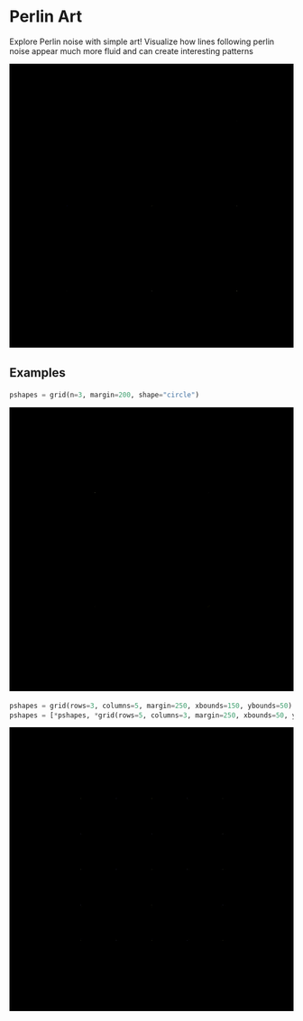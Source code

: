 # Perlin Art

Explore Perlin noise with simple art! Visualize how lines following perlin noise appear much more fluid
and can create interesting patterns

![Example 1](./examples/example1.gif)

## Examples
```python
pshapes = grid(n=3, margin=200, shape="circle")
```
![Example 2](./examples/example2.gif)

```python
pshapes = grid(rows=3, columns=5, margin=250, xbounds=150, ybounds=50)
pshapes = [*pshapes, *grid(rows=5, columns=3, margin=250, xbounds=50, ybounds=150)]
```
![Example 3](./examples/example3.gif)
